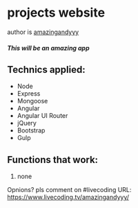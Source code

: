 # projects website
author is [amazingandyyy](https://www.amazingandyyy.com/)

##### This will be an amazing app

## Technics applied:
- Node
- Express
- Mongoose
- Angular
- Angular UI Router
- jQuery
- Bootstrap
- Gulp

## Functions that work:
1. none

Opnions? pls comment on
#livecoding URL: https://www.livecoding.tv/amazingandyyy/
